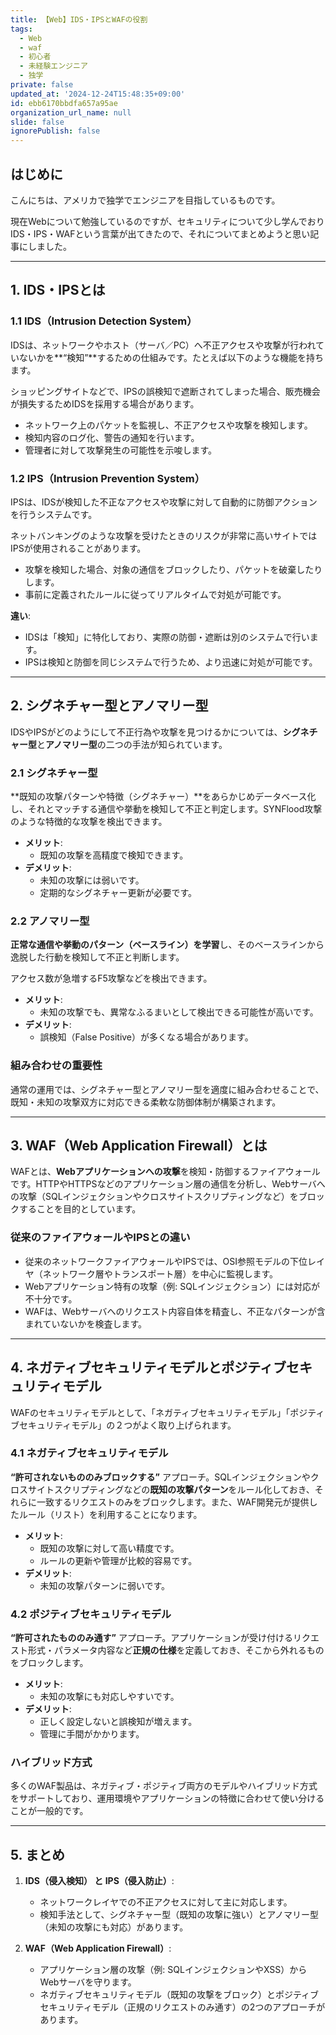 ```yaml
---
title: 【Web】IDS・IPSとWAFの役割
tags:
  - Web
  - waf
  - 初心者
  - 未経験エンジニア
  - 独学
private: false
updated_at: '2024-12-24T15:48:35+09:00'
id: ebb6170bbdfa657a95ae
organization_url_name: null
slide: false
ignorePublish: false
---
```



## はじめに

こんにちは、アメリカで独学でエンジニアを目指しているものです。

現在Webについて勉強しているのですが、セキュリティについて少し学んでおりIDS・IPS・WAFという言葉が出てきたので、それについてまとめようと思い記事にしました。

---

## 1. IDS・IPSとは

### 1.1 IDS（Intrusion Detection System）

IDSは、ネットワークやホスト（サーバ／PC）へ不正アクセスや攻撃が行われていないかを\*\*“検知”\*\*するための仕組みです。たとえば以下のような機能を持ちます。

ショッピングサイトなどで、IPSの誤検知で遮断されてしまった場合、販売機会が損失するためIDSを採用する場合があります。

- ネットワーク上のパケットを監視し、不正アクセスや攻撃を検知します。
- 検知内容のログ化、警告の通知を行います。
- 管理者に対して攻撃発生の可能性を示唆します。

### 1.2 IPS（Intrusion Prevention System）

IPSは、IDSが検知した不正なアクセスや攻撃に対して自動的に防御アクションを行うシステムです。

ネットバンキングのような攻撃を受けたときのリスクが非常に高いサイトではIPSが使用されることがあります。

- 攻撃を検知した場合、対象の通信をブロックしたり、パケットを破棄したりします。
- 事前に定義されたルールに従ってリアルタイムで対処が可能です。

**違い**:

- IDSは「検知」に特化しており、実際の防御・遮断は別のシステムで行います。
- IPSは検知と防御を同じシステムで行うため、より迅速に対処が可能です。

---

## 2. シグネチャー型とアノマリー型

IDSやIPSがどのようにして不正行為や攻撃を見つけるかについては、**シグネチャー型**と**アノマリー型**の二つの手法が知られています。

### 2.1 シグネチャー型

\*\*既知の攻撃パターンや特徴（シグネチャー）\*\*をあらかじめデータベース化し、それとマッチする通信や挙動を検知して不正と判定します。SYNFlood攻撃のような特徴的な攻撃を検出できます。

- **メリット**:
  - 既知の攻撃を高精度で検知できます。
- **デメリット**:
  - 未知の攻撃には弱いです。
  - 定期的なシグネチャー更新が必要です。

### 2.2 アノマリー型

**正常な通信や挙動のパターン（ベースライン）を学習**し、そのベースラインから逸脱した行動を検知して不正と判断します。

アクセス数が急増するF5攻撃などを検出できます。

- **メリット**:
  - 未知の攻撃でも、異常なふるまいとして検出できる可能性が高いです。
- **デメリット**:
  - 誤検知（False Positive）が多くなる場合があります。

### **組み合わせの重要性**

通常の運用では、シグネチャー型とアノマリー型を適度に組み合わせることで、既知・未知の攻撃双方に対応できる柔軟な防御体制が構築されます。

---

## 3. WAF（Web Application Firewall）とは

WAFとは、**Webアプリケーションへの攻撃**を検知・防御するファイアウォールです。HTTPやHTTPSなどのアプリケーション層の通信を分析し、Webサーバへの攻撃（SQLインジェクションやクロスサイトスクリプティングなど）をブロックすることを目的としています。

### **従来のファイアウォールやIPSとの違い**

- 従来のネットワークファイアウォールやIPSでは、OSI参照モデルの下位レイヤ（ネットワーク層やトランスポート層）を中心に監視します。
- Webアプリケーション特有の攻撃（例: SQLインジェクション）には対応が不十分です。
- WAFは、Webサーバへのリクエスト内容自体を精査し、不正なパターンが含まれていないかを検査します。

---

## 4. ネガティブセキュリティモデルとポジティブセキュリティモデル

WAFのセキュリティモデルとして、「ネガティブセキュリティモデル」「ポジティブセキュリティモデル」の２つがよく取り上げられます。

### 4.1 ネガティブセキュリティモデル

**“許可されないもののみブロックする”** アプローチ。SQLインジェクションやクロスサイトスクリプティングなどの**既知の攻撃パターン**をルール化しておき、それらに一致するリクエストのみをブロックします。また、WAF開発元が提供したルール（リスト）を利用することになります。

- **メリット**:
  - 既知の攻撃に対して高い精度です。
  - ルールの更新や管理が比較的容易です。
- **デメリット**:
  - 未知の攻撃パターンに弱いです。

### 4.2 ポジティブセキュリティモデル

**“許可されたもののみ通す”** アプローチ。アプリケーションが受け付けるリクエスト形式・パラメータ内容など**正規の仕様**を定義しておき、そこから外れるものをブロックします。

- **メリット**:
  - 未知の攻撃にも対応しやすいです。
- **デメリット**:
  - 正しく設定しないと誤検知が増えます。
  - 管理に手間がかかります。

### **ハイブリッド方式**

多くのWAF製品は、ネガティブ・ポジティブ両方のモデルやハイブリッド方式をサポートしており、運用環境やアプリケーションの特徴に合わせて使い分けることが一般的です。

---

## 5. まとめ

1. **IDS（侵入検知） と IPS（侵入防止）**:

   - ネットワークレイヤでの不正アクセスに対して主に対応します。
   - 検知手法として、シグネチャー型（既知の攻撃に強い）とアノマリー型（未知の攻撃にも対応）があります。

2. **WAF（Web Application Firewall）**:

   - アプリケーション層の攻撃（例: SQLインジェクションやXSS）からWebサーバを守ります。
   - ネガティブセキュリティモデル（既知の攻撃をブロック）とポジティブセキュリティモデル（正規のリクエストのみ通す）の2つのアプローチがあります。

